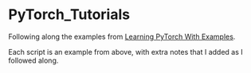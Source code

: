 # PyTorch_Tutorials

Following along the examples from [Learning PyTorch With Examples](https://pytorch.org/tutorials/beginner/pytorch_with_examples.html#). 

Each script is an example from above, with extra notes that I added as I followed along. 

